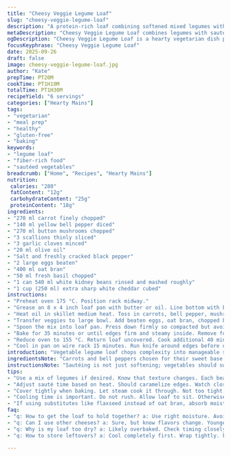 ```yaml
---
title: "Cheesy Veggie Legume Loaf"
slug: "cheesy-veggie-legume-loaf"
description: "A protein-rich loaf combining softened mixed legumes with sautéed root veggies and sharp cheese. Robust texture from oat bran and a hint of fresh herbs. Baked covered then uncovered for crust development. Vegetarian, gluten-free, and nut-free option great for hearty mains. Perfect for batch cooking, slices hold firm and pair well with tomato-based sauces or chunky chutneys."
metaDescription: "Cheesy Veggie Legume Loaf combines legumes with sautéed veggies and cheddar for a protein-rich main. Hearty, gluten-free, and perfect for batch cooking."
ogDescription: "Cheesy Veggie Legume Loaf is a hearty vegetarian dish packed with protein and flavor. Perfect for batch cooking and great with sauces."
focusKeyphrase: "Cheesy Veggie Legume Loaf"
date: 2025-09-26
draft: false
image: cheesy-veggie-legume-loaf.jpg
author: "Kate"
prepTime: PT20M
cookTime: PT1H10M
totalTime: PT1H30M
recipeYield: "6 servings"
categories: ["Hearty Mains"]
tags:
- "vegetarian"
- "meal prep"
- "healthy"
- "gluten-free"
- "baking"
keywords:
- "legume loaf"
- "fiber-rich food"
- "sautéed vegetables"
breadcrumb: ["Home", "Recipes", "Hearty Mains"]
nutrition: 
 calories: "280"
 fatContent: "12g"
 carbohydrateContent: "25g"
 proteinContent: "18g"
ingredients:
- "270 ml carrot finely chopped"
- "140 ml yellow bell pepper diced"
- "270 ml button mushrooms chopped"
- "3 scallions thinly sliced"
- "3 garlic cloves minced"
- "20 ml olive oil"
- "Salt and freshly cracked black pepper"
- "2 large eggs beaten"
- "400 ml oat bran"
- "50 ml fresh basil chopped"
- "1 can 540 ml white kidney beans rinsed and mashed roughly"
- "1 cup (250 ml) extra sharp white cheddar cubed"
instructions:
- "Preheat oven 175 °C. Position rack midway."
- "Grease an 8 x 4 inch loaf pan with butter or oil. Line bottom with baking paper for easier release."
- "Heat oil in skillet medium heat. Toss in carrots, bell pepper, mushrooms, scallions, garlic. Cook stirring often until soft and glossy about 6 minutes. Salt and pepper as you go. Smells earthy, veggies release moisture and start to brown slightly. Cool slightly."
- "Transfer veggies to large bowl. Add beaten eggs, oat bran, chopped basil. Stir well to combine. Fold in beans and cheese gently but thoroughly. Mixture thick and chunky. If too loose, add more oat bran a spoon at time."
- "Spoon the mix into loaf pan. Press down firmly so compacted but avoid compressing dry. Cover tightly with foil preventing direct contact to avoid sogginess."
- "Bake for 35 minutes or until edges firm and steamy inside. Remove foil carefully to avoid dripping sweat on loaf."
- "Reduce oven to 155 °C. Return loaf uncovered. Cook additional 40 minutes or until top dry and golden brown crust forms. Tap surface, should sound hollow but slightly dense."
- "Cool in pan on wire rack 15 minutes. Run knife around edges before unmolding. Slice thick and serve warm, ideally with tangy red pepper sauce or herb-infused tomato chutney."
introduction: "Vegetable legume loaf chops complexity into manageable steps. Not just dump and bake. Precise sautéing unlocks sweetness from the root and capsicum. Garlic infuses a subtle pungency. Basil for freshness—don't skip, keeps the richness balanced. Oat bran brings fibre and soak-up moisture. White kidney beans over mixed varieties for creamier consistency, less mush but enough - great for shape holding. Cheese is final punch—sharp cheddar brings salt, bite, pockets of melted goo that cut through otherwise muted texture. Cover first to trap steam, hold softness. Then uncover for well baked crust. Moist inside with a gentle crunch outside, ideal for slicing. Sauces optional. But recommended."
ingredientsNote: "Carrots and bell peppers chosen for their sweet base flavor background. Mushrooms add umami depth but keep quantity just over one cup to avoid wetness. Scallions replace traditional onions: milder, keeps textural interest without overpowering. Garlic quantity elevated slightly for aroma aroma boost without bitterness. Oat bran critical: almost like a binder but also adds tooth. Can substitute with ground flaxseed if needed for gluten-free. Use fresh basil not dried—flavor loss significant otherwise. White kidney beans replace mixed beans for uniform texture and hydration control—rinsing and partially mashing essential steps. Cheese: extra sharp white cheddar strongly recommended; younger, less flavorful cheddars will flatten flavor profile drastically. Olive oil used for sauté for gentle fruitiness and healthier fat profile but can use melted coconut oil if preferred. Salt and pepper added at sauté stage to season veggies properly without watery outcome."
instructionsNote: "Sautéing is not just softening; vegetables should sweat and begin to caramelize lightly at edges to develop complex flavors. Stir often to avoid burning garlic. Let mixture cool before adding eggs and oat bran to avoid cooking eggs prematurely, which would cause grainy texture. Fold beans and cheese carefully: overmixing leads to dense loaf. Pressing mixture firmly in pan ensures loaf slices cleanly but don’t compact excessively or you get rubbery texture. Foil cover is essential first phase—traps steam, cooks interior gently for tenderness. Removing foil allows loaf surface to dry and form crust, preventing soggy top and adding texture contrast. Baking temps adjusted slightly for balance between gentle cooking and crust formation; lower final temp prevents drying out while still browning. Take cues from aroma, visual changes, and gentle tapping sounds rather than strict timers. Cooling allows structure to set; unmold carefully with sharp knife to avoid breakage. Slice thick for sturdy servings that won't fall apart on plate. Serving with tangy, acidic sauces cuts richness and helps balance mouthfeel."
tips:
- "Use a mix of legumes if desired. Know that texture changes. Each bean type varies in moisture. Maintain a consistent blend for best results."
- "Adjust sauté time based on heat. Should caramelize edges. Watch closely. Smell when the aroma shifts to sweet. Gently stir—burned garlic isn't good."
- "Cover tightly when baking. Let steam cook it through. Not too tight, though. Combat sogginess is key. Natural moisture needs a path."
- "Cooling time is important. Do not rush. Allow loaf to sit. Otherwise, slice may crumble. Thin slices can fall apart, avoid that."
- "If using substitutes like flaxseed instead of oat bran, absorb moisture well. Might need more binding. Test the mixture. Ensure it holds together."
faq:
- "q: How to get the loaf to hold together? a: Use right moisture. Avoid excess liquid. Adjust oat bran as needed. Firm press into the pan."
- "q: Can I use other cheeses? a: Sure, but know flavors change. Younger cheeses don’t give same depth. Opt for sharper—it cuts through richness."
- "q: Why is my loaf too dry? a: Likely overbaked. Check timing closely. Tap for sounds. Hollow but dense indicates doneness. Not too long."
- "q: How to store leftovers? a: Cool completely first. Wrap tightly. Fridge keeps up to three days. Can freeze for month—a quick meal later."

---
```

